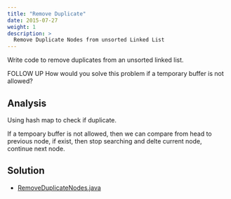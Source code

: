 ```yaml
---
title: "Remove Duplicate"
date: 2015-07-27
weight: 1
description: >
  Remove Duplicate Nodes from unsorted Linked List
---
```


Write code to remove duplicates from an unsorted linked list.

FOLLOW UP
How would you solve this problem if a temporary buffer is not allowed?

## Analysis

Using hash map to check if duplicate.

If a tempoary buffer is not allowed, then we can compare from head to previous node, if exist, then stop searching and delte current node, continue next node.

## Solution

+ [RemoveDuplicateNodes.java](RemoveDuplicateNodes.java)